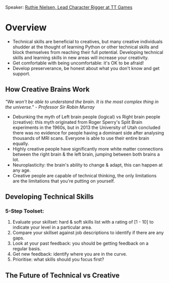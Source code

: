 Speaker: [Ruthie Nielsen, Lead Character Rigger at TT Games](https://twitter.com/ruthie_nielsen)
# Overview
- Technical skills are beneficial to creatives, but many creative individuals shudder at the thought of learning Python or other technical skills and block themselves from reaching their full potential. Developing technical skills and learning skills in new areas will increase your creativity.
- Get comfortable with being uncomfortable: it's OK to be afraid! 
- Develop preserverance, be honest about what you don't know and get support.

## How Creative Brains Work
_"We won't be able to understand the brain. It is the most complex thing in the universe." - Professor Sir Robin Murray_
- Debunking the myth of Left brain people (logical) vs Right brain people (creative): this myth originated from Roger Sperry's Split Brain experiments in the 1960s, but in 2013 the University of Utah concluded there was no evidence for people having a dominant side after analysing thousands of MRI scans. Everyone is able to use their entire brain equally. 
- Highly creative people have significantly more white matter connections between the right brain & the left brain, jumping between both brains a lot.
- Neuroplasticity: the brain's ability to change & adapt, this can happen at any age.
- Creative people are capable of technical thinking, the only limitations are the limitations that you're putting on yourself.

## Developing Technical Skills
### 5-Step Toolset:
1. Evaluate your skillset: hard & soft skills list with a rating of [1 - 10] to indicate your level in a particular area.
2. Compare your skillset against job descriptions to identify if there are any gaps.
3. Look at your past feedback: you should be getting feedback on a regular basis.
4. Get new feedback: identify where you are in the curve.
5. Prioritise: what skills should you focus first?

## The Future of Technical vs Creative

